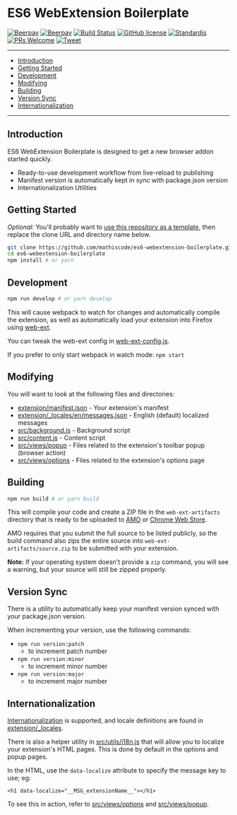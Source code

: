 # ES6 WebExtension Boilerplate <!-- omit in toc -->

<!-- Change the badges below to suit your project -->

<!--
[![Mozilla Add-on](https://img.shields.io/amo/v/es6-webextension-boilerplate.svg)](https://addons.mozilla.org/en-US/firefox/addon/es6-webextension-boilerplate)
[![Mozilla Add-on](https://img.shields.io/amo/users/es6-webextension-boilerplate.svg)](https://addons.mozilla.org/en-US/firefox/addon/es6-webextension-boilerplate)
[![Mozilla Add-on](https://img.shields.io/amo/dw/es6-webextension-boilerplate.svg)](https://addons.mozilla.org/en-US/firefox/addon/es6-webextension-boilerplate)
[![Mozilla Add-on](https://img.shields.io/amo/stars/es6-webextension-boilerplate)](https://addons.mozilla.org/en-US/firefox/addon/es6-webextension-boilerplate)
-->
[![Beerpay](https://beerpay.io/mathiscode/es6-webextension-boilerplate/badge.svg?style=beer-square)](https://beerpay.io/mathiscode/es6-webextension-boilerplate)  [![Beerpay](https://beerpay.io/mathiscode/es6-webextension-boilerplate/make-wish.svg?style=flat-square)](https://beerpay.io/mathiscode/es6-webextension-boilerplate?focus=wish)
[![Build Status](https://travis-ci.org/mathiscode/es6-webextension-boilerplate.svg?branch=master)](https://travis-ci.org/mathiscode/es6-webextension-boilerplate)
[![GitHub license](https://img.shields.io/github/license/mathiscode/es6-webextension-boilerplate.svg?color=blue)](https://github.com/mathiscode/es6-webextension-boilerplate/blob/master/LICENSE)
[![Standardjs](https://img.shields.io/badge/code_style-standard-blue.svg)](https://standardjs.com)
[![PRs Welcome](https://img.shields.io/badge/PRs-welcome-blue.svg)](https://github.com/mathiscode/es6-webextension-boilerplate/compare)
[![Tweet](https://img.shields.io/twitter/url/http/shields.io.svg?style=social)](https://twitter.com/intent/tweet?url=https://github.com/mathiscode/es6-webextension-boilerplate#readme&hashtags=firefox,chrome,passwords,security)

---

- [Introduction](#introduction)
- [Getting Started](#getting-started)
- [Development](#development)
- [Modifying](#modifying)
- [Building](#building)
- [Version Sync](#version-sync)
- [Internationalization](#internationalization)

---

## Introduction

ES6 WebExtension Boilerplate is designed to get a new browser addon started quickly.

- Ready-to-use development workflow from live-reload to publishing
- Manifest version is automatically kept in sync with package.json version
- Internationalization Utilities

## Getting Started

*Optional:* You'll probably want to [use this repository as a template](https://github.com/mathiscode/es6-webextension-boilerplate/generate), then replace the clone URL and directory name below.

```sh
git clone https://github.com/mathiscode/es6-webextension-boilerplate.git
cd es6-webextension-boilerplate
npm install # or yarn
```

## Development

```sh
npm run develop # or yarn develop
```

This will cause webpack to watch for changes and automatically compile the extension, as well as automatically load your extension into Firefox using [web-ext](https://github.com/mozilla/web-ext).

You can tweak the web-ext config in [web-ext-config.js](web-ext-config.js).

If you prefer to only start webpack in watch mode: `npm start`

## Modifying

You will want to look at the following files and directories:

- [extension/manifest.json](extension/manifest.json) - Your extension's manifest
- [extension/_locales/en/messages.json](extension/_locales/en/messages.json) - English (default) localized messages
- [src/background.js](src/background.js) - Background script
- [src/content.js](src/content.js) - Content script
- [src/views/popup](src/views/popup) - Files related to the extension's toolbar popup (browser action)
- [src/views/options](src/views/options) - Files related to the extension's options page

## Building

```sh
npm run build # or yarn build
```

This will compile your code and create a ZIP file in the `web-ext-artifacts` directory that is ready to be uploaded to [AMO](https://addons.mozilla.org) or [Chrome Web Store](https://chrome.google.com/webstore).

AMO requires that you submit the full source to be listed publicly, so the build command also zips the entire source into `web-ext-artifacts/source.zip` to be submitted with your extension.

**Note:** If your operating system doesn't provide a `zip` command, you will see a warning, but your source will still be zipped properly.

## Version Sync

There is a utility to automatically keep your manifest version synced with your package.json version.

When incrementing your version, use the following commands:

- `npm run version:patch`
  - to increment patch number
- `npm run version:minor`
  - to increment minor number
- `npm run version:major`
  - to increment major number

## Internationalization

[Internationalization](https://developer.mozilla.org/en-US/docs/Mozilla/Add-ons/WebExtensions/Internationalization) is supported, and locale definitions are found in [extension/_locales](extension/_locales).

There is also a helper utility in [src/utils/i18n.js](src/utils/i18n.js) that will allow you to localize your extension's HTML pages. This is done by default in the options and popup pages.

In the HTML, use the `data-localize` attribute to specify the message key to use; eg:

`<h1 data-localize="__MSG_extensionName__"></h1>`

To see this in action, refer to [src/views/options](src/views/options) and [src/views/popup](src/views/popup).
